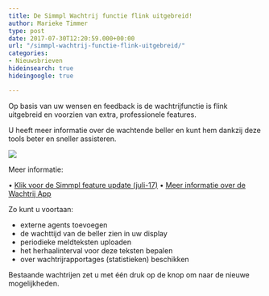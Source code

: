 ```yaml
---
title: De Simmpl Wachtrij functie flink uitgebreid!
author: Marieke Timmer
type: post
date: 2017-07-30T12:20:59.000+00:00
url: "/simmpl-wachtrij-functie-flink-uitgebreid/"
categories:
- Nieuwsbrieven
hideinsearch: true
hideingoogle: true

---
```

Op basis van uw wensen en feedback is de wachtrijfunctie is flink uitgebreid en voorzien van extra, professionele features.

U heeft meer informatie over de wachtende beller en kunt hem dankzij deze tools beter en sneller assisteren.

<!--more-->

<img src="https://res.cloudinary.com/callvoip/image/upload/v1556647042/queue_app_schaduw.png" class="alignright size-full" />

Meer informatie:

&bull; <a href="https://www.simmpl.nl/downloads/Simmpl_feature-update_juli.pdf" target="_blank"><u>Klik voor de Simmpl feature update (juli-17)</u></a>
&bull; <a href="https://www.simmpl.nl/downloads/Simmpl_handleiding_wachtrij.pdf" target="_blank"><u>Meer informatie over de Wachtrij App</u></a>


Zo kunt u voortaan:

* externe agents toevoegen
* de wachttijd van de beller zien in uw display
* periodieke meldteksten uploaden
* het herhaalinterval voor deze teksten bepalen
* over wachtrijrapportages (statistieken) beschikken

Bestaande wachtrijen zet u met één druk op de knop om naar de nieuwe mogelijkheden.